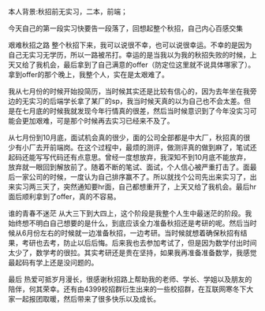 本人背景:秋招前无实习，二本，前端；

今天自己的第一段实习快要告一段落了，回想起整个秋招，自己内心百感交集

艰难秋招之路
整个秋招下来，我可以说很不幸，也可以说很幸运。不幸的是因为自己无实习无学历，所以一路被吊打。幸运的是当我以为我的秋招失败的时候，上天又给了我机会，最后拿到了自己满意的offer（防定位这里就不说具体哪家了）。拿到offer的那个晚上，我整个人，实在是太艰难了。

我从七月份的时候开始投简历，当时候其实还是比较有信心的，因为去年坐在我旁边的无实习的后端学长拿了某厂的sp，我当时候天真的以为自己也不会太差。但是在七月底的时候我就发现今年行情真的很差，然后当时候意识到了今年没实习可能会更加艰难，可是那个时候再去实习已经来不及了。

从七月份到10月底，面试机会真的很少，面的公司全部都是中大厂，秋招真的很少有小厂去开前端岗。在这个过程中，最烦的测评，做测评真的做到麻了，笔试还起码还能写写代码还有点意思。曾经一度想放弃，我深知不到10月底不能放弃，放弃就一眼回到解放前了。随着不断的笔试、面试，个人信心被严重打击了。面最后一家公司的时候，一度认为自己排序赢不了。所以就找个公司先出来实习了，出来实习两三天了，突然通知要hr面，自己都想重开了，上天又给了我机会。最后hr面后顺利拿到了offer，真的不容易。

谁的青春不迷茫
从大三下到大四上，这个阶段是我整个人生中最迷茫的阶段。我始终想不明白自己想要的是什么，到底应该全力准备秋招还是考研的呢。然后当时候从6月份左右的时候就一边准备秋招，一边考研。当时候就想着确保秋招有结果，考研也去考，防止以后后悔。后来我也去参加考试了，但是因为数学付出时间太少了，数学考的很拉。其实考研还是贵在坚持，如果我再准备准备数学，我感觉最起码有学上还是没问题的。

最后
热爱可抵岁月漫长，很感谢秋招路上帮助我的老师、学长、学姐以及朋友的陪伴，何其荣幸。还有由4399校招群衍生出来的一些校招群，在互联网寒冬下大家一起报团取暖，然后带来了很多快乐以及成长。

